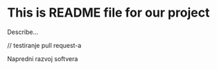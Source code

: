 # This is README file for our project

Describe...

// testiranje pull request-a

Napredni razvoj softvera
